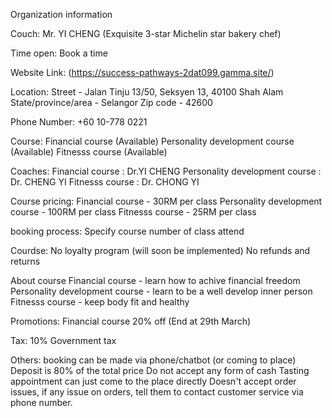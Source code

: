 Organization information

Couch:
Mr. YI CHENG (Exquisite 3-star Michelin star bakery chef)

Time open:
Book a time

Website Link:
(https://success-pathways-2dat099.gamma.site/)

Location:
Street - Jalan Tinju 13/50, Seksyen 13, 40100 Shah Alam
State/province/area - Selangor
Zip code - 42600

Phone Number:
+60 10-778 0221

Course:
Financial course (Available)
Personality development course (Available)
Fitnesss course (Available)

Coaches:
Financial course : Dr.YI CHENG
Personality development course : Dr. CHENG YI
Fitnesss course : Dr. CHONG YI

Course pricing:
Financial course - 30RM per class
Personality development course - 100RM per class
Fitnesss course - 25RM per class

booking process:
Specify course 
number of class attend

Courdse:
No loyalty program (will soon be implemented)
No refunds and returns

About course
Financial course - learn how to achive financial freedom
Personality development course - learn to be a well develop inner person
Fitnesss course - keep body fit and healthy

Promotions:
Financial course 20% off (End at 29th March)

Tax:
10% Government tax

Others:
booking can be made via phone/chatbot (or coming to place)
Deposit is 80% of the total price
Do not accept any form of cash
Tasting appointment can just come to the place directly
Doesn't accept order issues, if any issue on orders, tell them to contact customer service via phone number.
